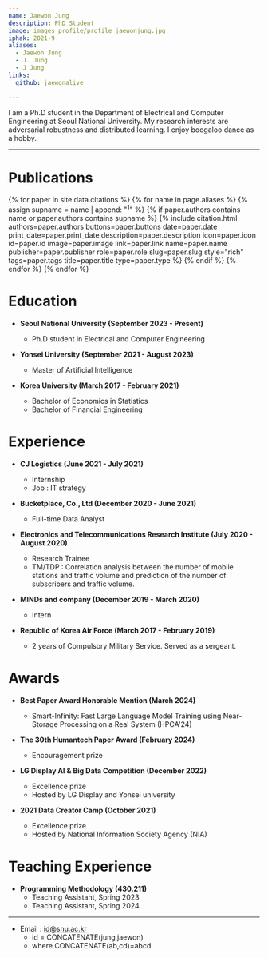 ```yaml
---
name: Jaewon Jung
description: PhD Student
image: images_profile/profile_jaewonjung.jpg
iphak: 2021-9
aliases:
  - Jaewon Jung
  - J. Jung
  - J Jung
links:
  github: jaewonalive

---
```


I am a Ph.D student in the Department of Electrical and Computer Engineering at Seoul National University. My research interests are adversarial robustness and distributed learning. I enjoy boogaloo dance as a hobby.

---

# Publications 
{% for paper in site.data.citations %}
  {% for name in page.aliases %}
  {% assign supname = name | append: "<sup>1</sup>" %}
    {% if paper.authors contains name or paper.authors contains supname %}
      {% 
        include citation.html
        authors=paper.authors
        buttons=paper.buttons
        date=paper.date
        print_date=paper.print_date
        description=paper.description
        icon=paper.icon
        id=paper.id
        image=paper.image
        link=paper.link
        name=paper.name
        publisher=paper.publisher
        role=paper.role
        slug=paper.slug
        style="rich"
        tags=paper.tags
        title=paper.title
        type=paper.type
      %}
    {% endif %}
  {% endfor %}
{% endfor %}


# Education
  * **Seoul National University (September 2023 - Present)**
    * Ph.D student in Electrical and Computer Engineering

  * **Yonsei University (September 2021 - August 2023)**
    * Master of Artificial Intelligence

  * **Korea University (March 2017 - February 2021)**
    * Bachelor of Economics in Statistics
    * Bachelor of Financial Engineering


# Experience
* **CJ Logistics (June 2021 - July 2021)**
  * Internship
  * Job : IT strategy

* **Bucketplace, Co., Ltd (December 2020 - June 2021)**
  * Full-time Data Analyst

* **Electronics and Telecommunications Research Institute (July 2020 - August 2020)**
  * Research Trainee
  * TM/TDP : Correlation analysis between the number of mobile stations and traffic volume and prediction of the number of subscribers and traffic volume.

* **MINDs and company (December 2019 - March 2020)**
  * Intern

* **Republic of Korea Air Force (March 2017 - February 2019)**
  * 2 years of Compulsory Military Service. Served as a sergeant.


# Awards
* **Best Paper Award Honorable Mention (March 2024)**
  * Smart-Infinity: Fast Large Language Model Training using Near-Storage Processing on a Real System (HPCA'24)

* **The 30th Humantech Paper Award (February 2024)**
  * Encouragement prize


* **LG Display AI & Big Data Competition (December 2022)**
  * Excellence prize
  * Hosted by LG Display and Yonsei university

* **2021 Data Creator Camp (October 2021)**
  * Excellence prize
  * Hosted by National Information Society Agency (NIA)

# Teaching Experience
  * **Programming Methodology (430.211)**
    * Teaching Assistant, Spring 2023
    * Teaching Assistant, Spring 2024

---
* Email : id@snu.ac.kr
  * id = CONCATENATE(jung,jaewon)
  * where  CONCATENATE(ab,cd)=abcd